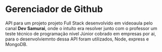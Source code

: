 # Gerenciador de Github

API para um projeto projeto Full Stack desenvolvido em videoaula pelo canal **Dev Samurai**, onde o intuíto era resolver junto com o professor um teste técnico de programação
nível Júnior cobrado em empresas por ai, para o desenvolviemnto dessa API foram utilizados, Node, express e MongoDB.

